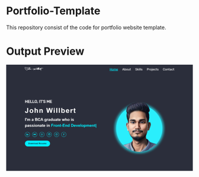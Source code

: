 # Portfolio-Template
This repository consist of the code for portfolio website template.

# Output Preview
<img src="./img/PreviewPortfolio.png">
